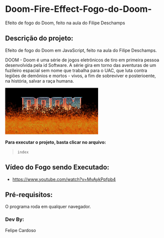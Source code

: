 # Doom-Fire-Effect-Fogo-do-Doom-
Efeito de fogo do Doom, feito na aula do Filipe Deschamps


## Descrição do projeto:
Efeito de fogo do Doom em JavaScript, feito na aula do Filipe Deschamps.

DOOM - Doom é uma série de jogos eletrônicos de tiro em primeira pessoa desenvolvida pela id Software. A série gira em torno das aventuras de um fuzileiro espacial sem nome que trabalha para o UAC, que luta contra legiões de demônios e mortos - vivos, a fim de sobreviver e posterioente, na história, salvar a raça humana.

![imagem](fogo.png)


**Para executar o projeto, basta clicar no arquivo:**
> `index` 

## Vídeo do Fogo sendo Executado:
- https://www.youtube.com/watch?v=MvAykPpfpb4

## Pré-requisitos:
O programa roda em qualquer navegador.


### Dev By:
Felipe Cardoso
